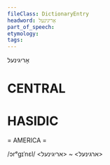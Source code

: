 ```yaml
---
fileClass: DictionaryEntry
headword: אָריגינעל
part_of_speech: 
etymology: 
tags: 
---
```

אָריגינעל

CENTRAL
========

HASIDIC
=======
= AMERICA = 

/ɔrᵉgɪˈnɛl/ <ארגינעל> ~ <אריגינעל>